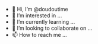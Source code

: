 - 👋 Hi, I’m @doudoutime
- 👀 I’m interested in ...
- 🌱 I’m currently learning ...
- 💞️ I’m looking to collaborate on ...
- 📫 How to reach me ...

<!---
doudoutime/doudoutime is a ✨ special ✨ repository because its `README.md` (this file) appears on your GitHub profile.
You can click the Preview link to take a look at your changes.
--->
